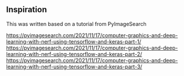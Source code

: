 ## Inspiration

This was written based on a tutorial from PyImageSearch

https://pyimagesearch.com/2021/11/17/computer-graphics-and-deep-learning-with-nerf-using-tensorflow-and-keras-part-1/
https://pyimagesearch.com/2021/11/17/computer-graphics-and-deep-learning-with-nerf-using-tensorflow-and-keras-part-2/
https://pyimagesearch.com/2021/11/17/computer-graphics-and-deep-learning-with-nerf-using-tensorflow-and-keras-part-3/